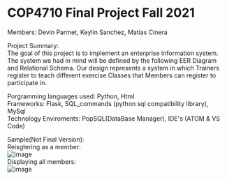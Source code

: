 # COP4710 Final Project Fall 2021  
Members: Devin Parmet, Keylin Sanchez, Matias Cinera   

Project Summary:   
The goal of this project is to implement an enterprise information system. The system we had in mind will be defined by the following EER Diagram and Relational Schema. Our design represents a system in which Trainers register to teach different exercise Classes that Members can register to participate in.


Porgramming languages used: Python, Html  
Frameworks: Flask, SQL_commands (python sql compatibility library), MySql  
Technology Enviroments: PopSQL(DataBase Manager), IDE's (ATOM & VS Code)  

Sample(Not Final Version):  
Reisgtering as a member:  
![image](https://user-images.githubusercontent.com/64340009/140015266-128f985b-342d-4611-ace4-1e75f165a8c9.png)  
Displaying all members:  
![image](https://user-images.githubusercontent.com/64340009/140015286-be905893-5a5d-4181-b142-9fb0450d2a8d.png)  
